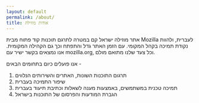 ```yaml
---
layout: default
permalink: /about/
title: אודות מוזילה
---
```


אתר מוזילה ישראל קם במטרה לתרגם תוכנות קוד פתוח מבית Mozilla לעברית, ולהוות נקודת תמיכה בקהל המקומי. עם הזמן האתר גדל והתפתח וכך גם הקהילה המקומית. אנו נמצאים בקשר ישיר עם mozilla.org, וכל צעד שלנו מתואם מולם.

אנו פועלים כיום בתחומים הבאים -

1.   תרגום התוכנות השונות, האתרים והשירותים הנלווים
2.    שיפור התמיכה בעברית
3.    תמיכה טכנית במשתמשים, באמצעות מענה לשאלות וכתיבת תיעוד בעברית
4.    הגברת המודעות והפרסום של התוכנות בישראל


